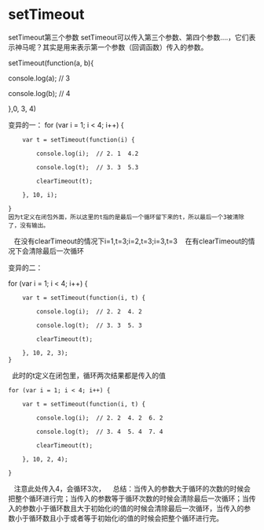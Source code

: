 # setTimeout
setTimeout第三个参数
setTimeout可以传入第三个参数、第四个参数….，它们表示神马呢？其实是用来表示第一个参数（回调函数）传入的参数。

setTimeout(function(a, b){ 

  console.log(a);   // 3
  
  console.log(b);   // 4
  
},0, 3, 4)

变异的一：
for (var i = 1; i < 4; i++) {

        var t = setTimeout(function(i) {
        
            console.log(i);  // 2. 1  4.2
            
            console.log(t);  // 3. 3  5.3
            
            clearTimeout(t);
            
        }, 10, i);
        
    }
    因为t定义在闭包外面，所以这里的t指的是最后一个循环留下来的t，所以最后一个3被清除了，没有输出。
    在没有clearTimeout的情况下i=1,t=3;i=2,t=3;i=3,t=3
    在有clearTimeout的情况下会清除最后一次循环
  
变异的二：

for (var i = 1; i < 4; i++) {

        var t = setTimeout(function(i, t) {
        
            console.log(i);  // 2. 2  4. 2
            
            console.log(t);  // 3. 3  5. 3
            
            clearTimeout(t);
            
        }, 10, 2, 3);  
    }
   此时的t定义在闭包里，循环两次结果都是传入的值
   
    for (var i = 1; i < 4; i++) {
    
        var t = setTimeout(function(i, t) {
        
            console.log(i);  // 2. 2  4. 2  6. 2
            
            console.log(t);  // 3. 4  5. 4  7. 4
            
            clearTimeout(t);
            
        }, 10, 2, 4);
        
    }
    
    注意此处传入4，会循环3次，
    总结：当传入的参数大于循环的次数的时候会把整个循环进行完；当传入的参数等于循环次数的时候会清除最后一次循环；当传入的参数小于循环数且大于初始化i的值的时候会清除最后一次循环，当传入的参数小于循环数且小于或者等于初始化i的值的时候会把整个循环进行完。
